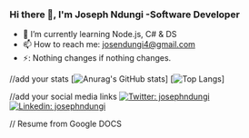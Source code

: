 ### Hi there 👋, I'm Joseph Ndungi -Software Developer


- 🌱 I’m currently learning Node.js, C# & DS
- 📫 How to reach me: <josendungi4@gmail.com>
- ⚡: Nothing changes if nothing changes.

//add your stats
[![Anurag's GitHub stats](https://github-readme-stats.vercel.app/api?username=josephndungi)]
[![Top Langs](https://github-readme-stats.vercel.app/api/top-langs/?username=josephndungi&layout=compact)]

//add your social media links
[![Twitter: josephndungi](https://img.shields.io/twitter/follow/josephndungi?style=social)](https://twitter.com/josejrke)
[![Linkedin: josephndungi](https://img.shields.io/badge/-josephndungi-blue?style=flat-square&logo=Linkedin&logoColor=white&link=https://www.linkedin.com/in/josephndungi/)](https://www.linkedin.com/in/joseph-ndungi-91b2a7195/?lipi=urn%3Ali%3Apage%3Ad_flagship3_feed%3B5BLZxDBmTzSvosAAGYReeg%3D%3D)

// Resume from Google DOCS
